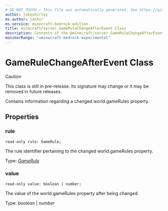 ```yaml
---
# DO NOT TOUCH — This file was automatically generated. See https://github.com/mojang/minecraftapidocsgenerator to modify descriptions, examples, etc.
author: jakeshirley
ms.author: jashir
ms.service: minecraft-bedrock-edition
title: minecraft/server.GameRuleChangeAfterEvent Class
description: Contents of the @minecraft/server.GameRuleChangeAfterEvent class.
monikerRange: "=minecraft-bedrock-experimental"
---
```

# GameRuleChangeAfterEvent Class

> [!CAUTION]
> This class is still in pre-release.  Its signature may change or it may be removed in future releases.

Contains information regarding a changed world.gameRules property.

## Properties

### **rule**
`read-only rule: GameRule;`

The rule identifier pertaining to the changed world.gameRules property.

Type: [*GameRule*](GameRule.md)

### **value**
`read-only value: boolean | number;`

The value of the world.gameRules property after being changed.

Type: *boolean* | *number*
